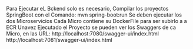 Para Ejecutar eL Bckend solo es necesario, Compilar los proyectos SpringBoot con el Comando: mvn spring-boot:run
Se deben ejecutar los dos Microservicios
Cada Micro contiene su DockerFile para ser subirlo a a ECR
Unavez Ejecutado el Proyecto se pueden ver los Swaggers de ca Micro, en las URL:
http://localhost:7080/swagger-ui/index.html
http://localhost:7081/swagger-ui/index.html
